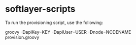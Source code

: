 # softlayer-scripts

To run the provisioning script, use the following:

groovy -DapiKey=KEY -DapiUser=USER -Dnode=NODENAME provision.groovy
